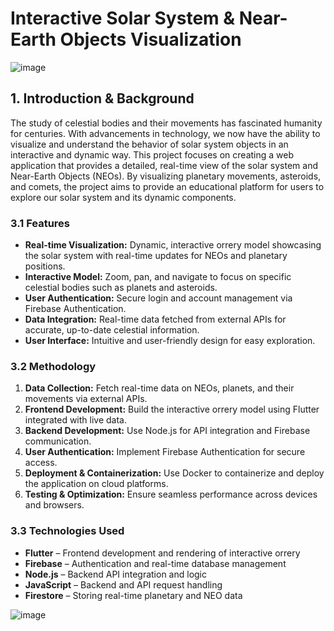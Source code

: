 # Interactive Solar System & Near-Earth Objects Visualization

![image](https://github.com/user-attachments/assets/5794a597-972b-499e-8ec0-237c16963dad)

## 1. Introduction & Background  
The study of celestial bodies and their movements has fascinated humanity for centuries. With advancements in technology, we now have the ability to visualize and understand the behavior of solar system objects in an interactive and dynamic way. This project focuses on creating a web application that provides a detailed, real-time view of the solar system and Near-Earth Objects (NEOs). By visualizing planetary movements, asteroids, and comets, the project aims to provide an educational platform for users to explore our solar system and its dynamic components.

### 3.1 Features  
- **Real-time Visualization:** Dynamic, interactive orrery model showcasing the solar system with real-time updates for NEOs and planetary positions.  
- **Interactive Model:** Zoom, pan, and navigate to focus on specific celestial bodies such as planets and asteroids.  
- **User Authentication:** Secure login and account management via Firebase Authentication.  
- **Data Integration:** Real-time data fetched from external APIs for accurate, up-to-date celestial information.  
- **User Interface:** Intuitive and user-friendly design for easy exploration.

### 3.2 Methodology  
1. **Data Collection:** Fetch real-time data on NEOs, planets, and their movements via external APIs.  
2. **Frontend Development:** Build the interactive orrery model using Flutter integrated with live data.  
3. **Backend Development:** Use Node.js for API integration and Firebase communication.  
4. **User Authentication:** Implement Firebase Authentication for secure access.  
5. **Deployment & Containerization:** Use Docker to containerize and deploy the application on cloud platforms.  
6. **Testing & Optimization:** Ensure seamless performance across devices and browsers.

### 3.3 Technologies Used  
- **Flutter** – Frontend development and rendering of interactive orrery  
- **Firebase** – Authentication and real-time database management  
- **Node.js** – Backend API integration and logic  
- **JavaScript** – Backend and API request handling  
- **Firestore** – Storing real-time planetary and NEO data  

![image](https://github.com/user-attachments/assets/7863fcba-c1b8-4c83-a178-2d29cde5ac92)
